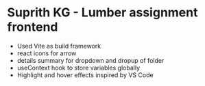 # Suprith KG - Lumber assignment frontend

- Used Vite as build framework
- react icons for arrow
- details summary for dropdown and dropup of folder
- useContext hook to store variables globally
- Highlight and hover effects inspired by VS Code